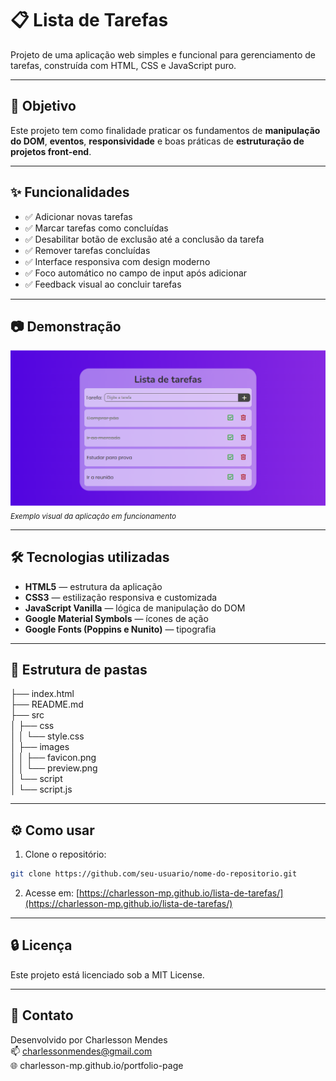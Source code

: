 # 📋 Lista de Tarefas

Projeto de uma aplicação web simples e funcional para gerenciamento de tarefas, construída com HTML, CSS e JavaScript puro.

---

## 🧠 Objetivo

Este projeto tem como finalidade praticar os fundamentos de **manipulação do DOM**, **eventos**, **responsividade** e boas práticas de **estruturação de projetos front-end**.

---

## ✨ Funcionalidades

- ✅ Adicionar novas tarefas
- ✅ Marcar tarefas como concluídas
- ✅ Desabilitar botão de exclusão até a conclusão da tarefa
- ✅ Remover tarefas concluídas
- ✅ Interface responsiva com design moderno
- ✅ Foco automático no campo de input após adicionar
- ✅ Feedback visual ao concluir tarefas

---

## 📷 Demonstração

![Captura de tela do projeto](./src/images/preview.png)  
<sub>*Exemplo visual da aplicação em funcionamento*</sub>

---

## 🛠 Tecnologias utilizadas

- **HTML5** — estrutura da aplicação
- **CSS3** — estilização responsiva e customizada
- **JavaScript Vanilla** — lógica de manipulação do DOM
- **Google Material Symbols** — ícones de ação
- **Google Fonts (Poppins e Nunito)** — tipografia

---

## 📁 Estrutura de pastas

├── index.html<br>
├── README.md<br>
├── src<br>
│   ├── css<br>
│   │   └── style.css<br>
│   ├── images<br>
│   │   ├── favicon.png<br>
│   │   └── preview.png<br>
│   └── script<br>
│       └── script.js

---

## ⚙️ Como usar

1. Clone o repositório:

```bash
git clone https://github.com/seu-usuario/nome-do-repositorio.git
```

2. Acesse em: [https://charlesson-mp.github.io/lista-de-tarefas/](https://charlesson-mp.github.io/lista-de-tarefas/)


---

## 🔒 Licença

Este projeto está licenciado sob a MIT License.

---

## 💬 Contato

Desenvolvido por Charlesson Mendes<br>
📫 charlessonmendes@gmail.com<br>
🌐 charlesson-mp.github.io/portfolio-page